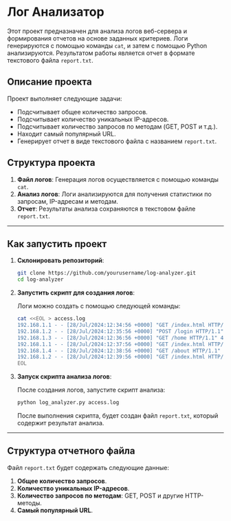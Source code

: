 # Лог Анализатор

Этот проект предназначен для анализа логов веб-сервера и формирования отчетов на основе заданных критериев. Логи генерируются с помощью команды `cat`, и затем с помощью Python анализируются. Результатом работы является отчет в формате текстового файла `report.txt`.

## Описание проекта

Проект выполняет следующие задачи:
- Подсчитывает общее количество запросов.
- Подсчитывает количество уникальных IP-адресов.
- Подсчитывает количество запросов по методам (GET, POST и т.д.).
- Находит самый популярный URL.
- Генерирует отчет в виде текстового файла с названием `report.txt`.

## Структура проекта

1. **Файл логов**: Генерация логов осуществляется с помощью команды `cat`.
2. **Анализ логов**: Логи анализируются для получения статистики по запросам, IP-адресам и методам.
3. **Отчет**: Результаты анализа сохраняются в текстовом файле `report.txt`.

---

## Как запустить проект

1. **Склонировать репозиторий**:

    ```bash
    git clone https://github.com/yourusername/log-analyzer.git
    cd log-analyzer
    ```

2. **Запустить скрипт для создания логов**:

    Логи можно создать с помощью следующей команды:

    ```bash
    cat <<EOL > access.log
    192.168.1.1 - - [28/Jul/2024:12:34:56 +0000] "GET /index.html HTTP/1.1" 200 1234
    192.168.1.2 - - [28/Jul/2024:12:35:56 +0000] "POST /login HTTP/1.1" 200 567
    192.168.1.3 - - [28/Jul/2024:12:36:56 +0000] "GET /home HTTP/1.1" 404 890
    192.168.1.1 - - [28/Jul/2024:12:37:56 +0000] "GET /index.html HTTP/1.1" 200 1234
    192.168.1.4 - - [28/Jul/2024:12:38:56 +0000] "GET /about HTTP/1.1" 200 432
    192.168.1.2 - - [28/Jul/2024:12:39:56 +0000] "GET /index.html HTTP/1.1" 200 1234
    EOL
    ```

3. **Запуск скрипта анализа логов**:

    После создания логов, запустите скрипт анализа:

    ```bash
    python log_analyzer.py access.log
    ```

    После выполнения скрипта, будет создан файл `report.txt`, который содержит результат анализа.

---

## Структура отчетного файла

Файл `report.txt` будет содержать следующие данные:

1. **Общее количество запросов**.
2. **Количество уникальных IP-адресов**.
3. **Количество запросов по методам**: GET, POST и другие HTTP-методы.
4. **Самый популярный URL**.

